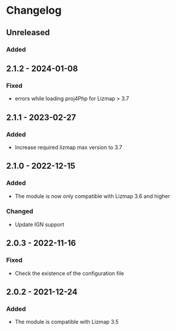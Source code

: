 # Changelog

## Unreleased

### Added

## 2.1.2 - 2024-01-08

### Fixed

* errors while loading proj4Php for Lizmap > 3.7

## 2.1.1 - 2023-02-27

### Added

* Increase required lizmap max version to 3.7

## 2.1.0 - 2022-12-15

### Added

* The module is now only compatible with Lizmap 3.6 and higher

### Changed

* Update IGN support

## 2.0.3 - 2022-11-16

### Fixed

* Check the existence of the configuration file 

## 2.0.2 - 2021-12-24

### Added

* The module is compatible with Lizmap 3.5
